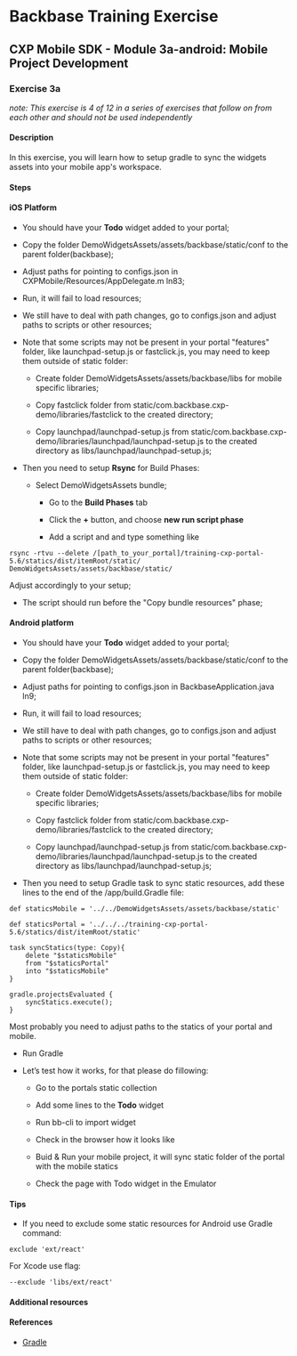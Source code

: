 Backbase Training Exercise
==========================

CXP Mobile SDK - Module 3a-android: Mobile Project Development
--------------------------------------------------------------

### Exercise 3a

*note: This exercise is 4 of 12 in a series of exercises that follow on from
each other and should not be used independently*

#### Description

In this exercise, you will learn how to setup gradle to sync the widgets assets
into your mobile app's workspace.

#### Steps

#### iOS Platform

-   You should have your **Todo** widget added to your portal;

-   Copy the folder DemoWidgetsAssets/assets/backbase/static/conf to the parent
    folder(backbase);

-   Adjust paths for pointing to configs.json in
    CXPMobile/Resources/AppDelegate.m ln83;

-   Run, it will fail to load resources;

-   We still have to deal with path changes, go to configs.json and adjust paths
    to scripts or other resources;

-   Note that some scripts may not be present in your portal "features" folder,
    like launchpad-setup.js or fastclick.js, you may need to keep them outside
    of static folder:

    -   Create folder DemoWidgetsAssets/assets/backbase/libs for mobile specific
        libraries;

    -   Copy fastclick folder from
        static/com.backbase.cxp-demo/libraries/fastclick to the created
        directory;

    -   Copy launchpad/launchpad-setup.js from
        static/com.backbase.cxp-demo/libraries/launchpad/launchpad-setup.js to
        the created directory as libs/launchpad/launchpad-setup.js;

-   Then you need to setup **Rsync** for Build Phases:

    -   Select DemoWidgetsAssets bundle;

        -   Go to the **Build Phases** tab

        -   Click the **+** button, and choose **new run script phase**

        -   Add a script and and type something like

~~~~~~~~~~~~~~~~~~~~~~~~~~~~~~~~~~~~~~~~~~~~~~~~~~~~~~~~~~~~~~~~~~~~~~~~~~~~~~~~
rsync -rtvu --delete /[path_to_your_portal]/training-cxp-portal-5.6/statics/dist/itemRoot/static/
DemoWidgetsAssets/assets/backbase/static/
~~~~~~~~~~~~~~~~~~~~~~~~~~~~~~~~~~~~~~~~~~~~~~~~~~~~~~~~~~~~~~~~~~~~~~~~~~~~~~~~

Adjust accordingly to your setup;

-   The script should run before the "Copy bundle resources" phase;

#### Android platform

-   You should have your **Todo** widget added to your portal;

-   Copy the folder DemoWidgetsAssets/assets/backbase/static/conf to the parent
    folder(backbase);

-   Adjust paths for pointing to configs.json in BackbaseApplication.java ln9;

-   Run, it will fail to load resources;

-   We still have to deal with path changes, go to configs.json and adjust paths
    to scripts or other resources;

-   Note that some scripts may not be present in your portal "features" folder,
    like launchpad-setup.js or fastclick.js, you may need to keep them outside
    of static folder:

    -   Create folder DemoWidgetsAssets/assets/backbase/libs for mobile specific
        libraries;

    -   Copy fastclick folder from
        static/com.backbase.cxp-demo/libraries/fastclick to the created
        directory;

    -   Copy launchpad/launchpad-setup.js from
        static/com.backbase.cxp-demo/libraries/launchpad/launchpad-setup.js to
        the created directory as libs/launchpad/launchpad-setup.js;

-   Then you need to setup Gradle task to sync static resources, add these lines
    to the end of the /app/build.Gradle file:

~~~~~~~~~~~~~~~~~~~~~~~~~~~~~~~~~~~~~~~~~~~~~~~~~~~~~~~~~~~~~~~~~~~~~~~~~~~~~~~~
def staticsMobile = '../../DemoWidgetsAssets/assets/backbase/static'

def staticsPortal = '../../../training-cxp-portal-5.6/statics/dist/itemRoot/static'

task syncStatics(type: Copy){
    delete "$staticsMobile"
    from "$staticsPortal"
    into "$staticsMobile"
}

gradle.projectsEvaluated {
    syncStatics.execute();
}
~~~~~~~~~~~~~~~~~~~~~~~~~~~~~~~~~~~~~~~~~~~~~~~~~~~~~~~~~~~~~~~~~~~~~~~~~~~~~~~~

Most probably you need to adjust paths to the statics of your portal and mobile.

-   Run Gradle

-   Let’s test how it works, for that please do fillowing:

    -   Go to the portals static collection

    -   Add some lines to the **Todo** widget

    -   Run bb-cli to import widget

    -   Check in the browser how it looks like

    -   Buid & Run your mobile project, it will sync static folder of the portal
        with the mobile statics

    -   Check the page with Todo widget in the Emulator

#### Tips

-   If you need to exclude some static resources for Android use Gradle command:

~~~~~~~~~~~~~~~~~~~~~~~~~~~~~~~~~~~~~~~~~~~~~~~~~~~~~~~~~~~~~~~~~~~~~~~~~~~~~~~~
exclude 'ext/react'
~~~~~~~~~~~~~~~~~~~~~~~~~~~~~~~~~~~~~~~~~~~~~~~~~~~~~~~~~~~~~~~~~~~~~~~~~~~~~~~~

For Xcode use flag:

~~~~~~~~~~~~~~~~~~~~~~~~~~~~~~~~~~~~~~~~~~~~~~~~~~~~~~~~~~~~~~~~~~~~~~~~~~~~~~~~
--exclude 'libs/ext/react'
~~~~~~~~~~~~~~~~~~~~~~~~~~~~~~~~~~~~~~~~~~~~~~~~~~~~~~~~~~~~~~~~~~~~~~~~~~~~~~~~

#### Additional resources

#### References

-   [Gradle](<https://docs.gradle.org/current/userguide/userguide.html>)

